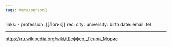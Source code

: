 ```yaml
---
tags: meta/person👤
---
```

links: -
profession: [[Логик]]
rec:
city: 
university: 
birth date:
email:
tel:

---

https://ru.wikipedia.org/wiki/Шеффер,_Генри_Морис